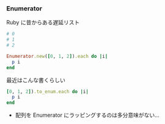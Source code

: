 ### Enumerator

Ruby に昔からある遅延リスト

```ruby
# 0
# 1
# 2

Enumerator.new([0, 1, 2]).each do |i|
  p i
end
```

最近はこんな書くらしい

```ruby
[0, 1, 2]).to_enum.each do |i|
  p i
end
```

* 配列を Enumerator にラッピングするのは多分意味がない... <!-- .element: class="fragment" data-fragment-index="1" style="font-size: 80%" -->
